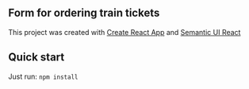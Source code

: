 ## Form for ordering train tickets

This project was created with [Create React App](https://github.com/facebook/create-react-app) and [Semantic UI React](https://react.semantic-ui.com/)

## Quick start
Just run:
``npm install``